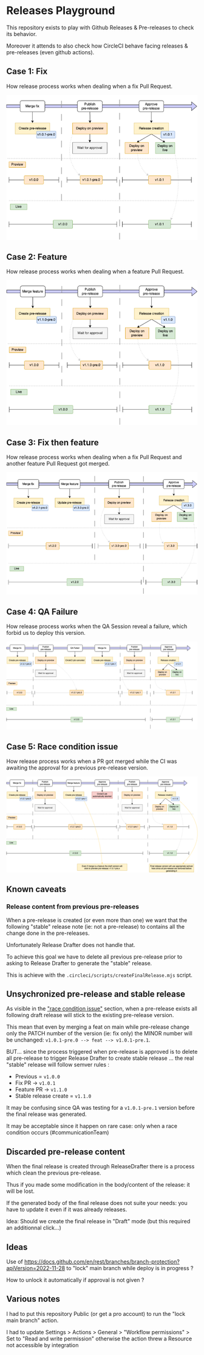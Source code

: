 # Releases Playground

This repository exists to play with Github Releases & Pre-releases to check its behavior.

Moreover it attends to also check how CircleCI behave facing releases & pre-releases (even github actions).

## Case 1: Fix

How release process works when dealing when a fix Pull Request.

![fix](./assets/workflow_pre-release-fix.png)

## Case 2: Feature


How release process works when dealing when a feature Pull Request.

![feature](./assets/workflow_pre-release-feature.png)

## Case 3: Fix then feature

How release process works when dealing when a fix Pull Request and another feature Pull Request got merged.

![feature](./assets/workflow_pre-release-fix%20then%20feature.png)

## Case 4: QA Failure

How release process works when the QA Session reveal a failure, which forbid us to deploy this version.

![feature](./assets/workflow_pre-release-qa%20failed.png)

## Case 5: Race condition issue


How release process works when a PR got merged while the CI was awaiting the approval for a previous pre-release version.

![feature](./assets/workflow_pre-release-race%20condition.png)

## Known caveats

### Release content from previous pre-releases

When a pre-release is created (or even more than one) we want that the following "stable" release note (ie: not a pre-release) to contains all the change done in the pre-releases.

Unfortunately Release Drafter does not handle that.

To achieve this goal we have to delete all previous pre-release prior to asking to Release Drafter to generate the "stable" release.

This is achieve with the `.circleci/scripts/createFinalRelease.mjs` script.

## Unsychronized pre-release and stable release

As visible in the ["race condition issue"](#case-5-race-condition-issue) section, when a pre-release exists all following draft release will stick to the existing pre-release version.

This mean that even by merging a feat on main while pre-release change only the PATCH number of the version (ie: fix only) the MINOR number will be unchanged: `v1.0.1-pre.0 --> feat --> v1.0.1-pre.1`.

BUT... since the process triggered when pre-release is approved is to delete all pre-release to trigger Release Drafter to create stable release ... the real "stable" release will follow semver rules :
- Previous = `v1.0.0`
- Fix PR -> `v1.0.1`
- Feature PR -> `v1.1.0`
- Stable release create = `v1.1.0`

It may be confusing since QA was testing for a `v1.0.1-pre.1` version before the final release was generated.

It may be acceptable since it happen on rare case: only when a race condition occurs (#communicationTeam)

## Discarded pre-release content

When the final release is created through ReleaseDrafter there is a process which clean the previous pre-release.

Thus if you made some modification in the body/content of the release: it will be lost.

If the generated body of the final release does not suite your needs: you have to update it even if it was already releases.

Idea: Should we create the final release in "Draft" mode (but this required an additionnal click...)

## Ideas

Use of https://docs.github.com/en/rest/branches/branch-protection?apiVersion=2022-11-28 to "lock" main branch while deploy is in progress ?

How to unlock it automatically if approval is not given ?

## Various notes

I had to put this repository Public (or get a pro account) to run the "lock main branch" action.

I had to update Settings > Actions > General > "Workflow permissions" > Set to "Read and write permission" otherwise the action threw a Resource not accessible by integration